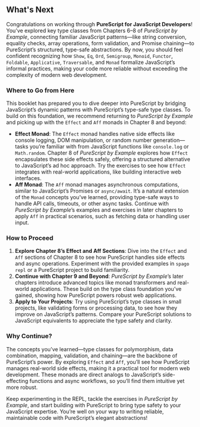 ## What's Next

Congratulations on working through **PureScript for JavaScript Developers**! You’ve explored key type classes from Chapters 6–8 of *PureScript by Example*, connecting familiar JavaScript patterns—like string conversion, equality checks, array operations, form validation, and Promise chaining—to PureScript’s structured, type-safe abstractions. By now, you should feel confident recognizing how `Show`, `Eq`, `Ord`, `Semigroup`, `Monoid`, `Functor`, `Foldable`, `Applicative`, `Traversable`, and `Monad` formalize JavaScript’s informal practices, making your code more reliable without exceeding the complexity of modern web development.

### Where to Go from Here
This booklet has prepared you to dive deeper into PureScript by bridging JavaScript’s dynamic patterns with PureScript’s type-safe type classes. To build on this foundation, we recommend returning to *PureScript by Example* and picking up with the `Effect` and `Aff` monads in Chapter 8 and beyond:

- **Effect Monad**: The `Effect` monad handles native side effects like console logging, DOM manipulation, or random number generation—tasks you’re familiar with from JavaScript functions like `console.log` or `Math.random`. Chapter 8 of *PureScript by Example* explores how `Effect` encapsulates these side effects safely, offering a structured alternative to JavaScript’s ad hoc approach. Try the exercises to see how `Effect` integrates with real-world applications, like building interactive web interfaces.
- **Aff Monad**: The `Aff` monad manages asynchronous computations, similar to JavaScript’s Promises or `async/await`. It’s a natural extension of the `Monad` concepts you’ve learned, providing type-safe ways to handle API calls, timeouts, or other async tasks. Continue with *PureScript by Example*’s examples and exercises in later chapters to apply `Aff` in practical scenarios, such as fetching data or handling user input.

### How to Proceed
1. **Explore Chapter 8’s Effect and Aff Sections**: Dive into the `Effect` and `Aff` sections of Chapter 8 to see how PureScript handles side effects and async operations. Experiment with the provided examples in `spago repl` or a PureScript project to build familiarity.
2. **Continue with Chapter 9 and Beyond**: *PureScript by Example*’s later chapters introduce advanced topics like monad transformers and real-world applications. These build on the type class foundation you’ve gained, showing how PureScript powers robust web applications.
3. **Apply to Your Projects**: Try using PureScript’s type classes in small projects, like validating forms or processing data, to see how they improve on JavaScript’s patterns. Compare your PureScript solutions to JavaScript equivalents to appreciate the type safety and clarity.

### Why Continue?
The concepts you’ve learned—type classes for polymorphism, data combination, mapping, validation, and chaining—are the backbone of PureScript’s power. By exploring `Effect` and `Aff`, you’ll see how PureScript manages real-world side effects, making it a practical tool for modern web development. These monads are direct analogs to JavaScript’s side-effecting functions and async workflows, so you’ll find them intuitive yet more robust.

Keep experimenting in the REPL, tackle the exercises in *PureScript by Example*, and start building with PureScript to bring type safety to your JavaScript expertise. You’re well on your way to writing reliable, maintainable code with PureScript’s elegant abstractions!
